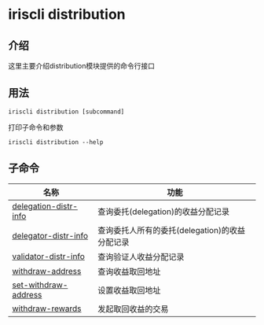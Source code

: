 # iriscli distribution 

## 介绍

这里主要介绍distribution模块提供的命令行接口

## 用法

```
iriscli distribution [subcommand]
```

打印子命令和参数

```
iriscli distribution --help
```

## 子命令

| 名称                            | 功能                                                   |
| --------------------------------| --------------------------------------------------------------|
| [delegation-distr-info](delegation-distr-info.md) | 查询委托(delegation)的收益分配记录 |
| [delegator-distr-info](delegator-distr-info.md) | 查询委托人所有的委托(delegation)的收益分配记录 |
| [validator-distr-info](validator-distr-info.md) | 查询验证人收益分配记录 |
| [withdraw-address](withdraw-address.md) | 查询收益取回地址 |
| [set-withdraw-address](set-withdraw-address.md)  | 设置收益取回地址 |
| [withdraw-rewards](withdraw-rewards.md) | 发起取回收益的交易 |
